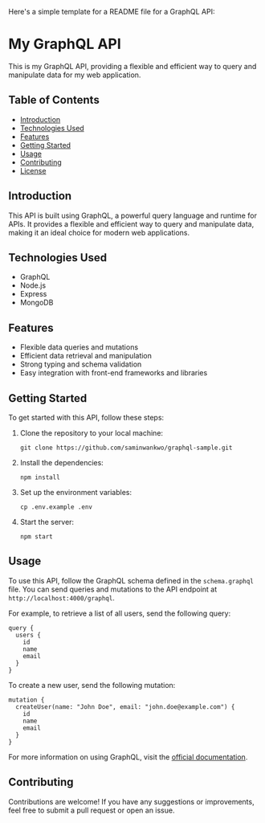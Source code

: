 Here's a simple template for a README file for a GraphQL API:

# My GraphQL API

This is my GraphQL API, providing a flexible and efficient way to query and manipulate data for my web application.

## Table of Contents

- [Introduction](#introduction)
- [Technologies Used](#technologies-used)
- [Features](#features)
- [Getting Started](#getting-started)
- [Usage](#usage)
- [Contributing](#contributing)
- [License](#license)

## Introduction

This API is built using GraphQL, a powerful query language and runtime for APIs. It provides a flexible and efficient way to query and manipulate data, making it an ideal choice for modern web applications.

## Technologies Used

- GraphQL
- Node.js
- Express
- MongoDB

## Features

- Flexible data queries and mutations
- Efficient data retrieval and manipulation
- Strong typing and schema validation
- Easy integration with front-end frameworks and libraries

## Getting Started

To get started with this API, follow these steps:

1. Clone the repository to your local machine:

   ```
   git clone https://github.com/saminwankwo/graphql-sample.git
   ```

2. Install the dependencies:

   ```
   npm install
   ```

3. Set up the environment variables:

   ```
   cp .env.example .env
   ```

4. Start the server:

   ```
   npm start
   ```

## Usage

To use this API, follow the GraphQL schema defined in the `schema.graphql` file. You can send queries and mutations to the API endpoint at `http://localhost:4000/graphql`.

For example, to retrieve a list of all users, send the following query:

```
query {
  users {
    id
    name
    email
  }
}
```

To create a new user, send the following mutation:

```
mutation {
  createUser(name: "John Doe", email: "john.doe@example.com") {
    id
    name
    email
  }
}
```

For more information on using GraphQL, visit the [official documentation](https://graphql.org/learn/).

## Contributing

Contributions are welcome! If you have any suggestions or improvements, feel free to submit a pull request or open an issue.

